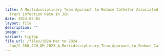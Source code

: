 ```yaml
---
title: A Multidisciplinary Team Approach to Reduce Catheter Associated Urinary
  Tract Infection Rate in JCH
date: 2024-05-01
layout: file
description: ""
image: ""
variant: tiptap
file_url: /files/2024 Mar to 2024
  Jun/C_386_JCH_QM_2023_A_Multidisciplinary_Team_Approach_to_Reduce_Catheter_Associated_Urinary_Tract_Infection__CAUTI__Rate_i.pdf
---
```

